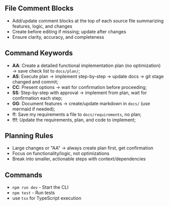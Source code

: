 ## File Comment Blocks
- Add/update comment blocks at the top of each source file summarizing features, logic, and changes
- Create before editing if missing; update after changes
- Ensure clarity, accuracy, and completeness

## Command Keywords
- **AA**: Create a detailed functional implementation plan (no optimization) → save check list to `docs/plan/`;
- **AS**: Execute plan → implement step-by-step → update docs → git stage changed and commit;
- **CC**: Present options → wait for confirmation before proceeding;  
- **SS**: Step-by-step with approval → implement from plan, wait for confirmation each step;
- **GG**: Document features → create/update markdown in `docs/` (use mermaid if needed);
- **!!**: Save my requirements a file to `docs/requirements`, no plan;
- **!!!**: Update the requirements, plan, and code to implement;
## Planning Rules
- Large changes or "AA" → always create plan first, get confirmation
- Focus on functionality/logic, not optimizations
- Break into smaller, actionable steps with context/dependencies

## Commands
- `npm run dev` - Start the CLI
- `npm test` - Run tests
- use `tsx` for TypeScript execution